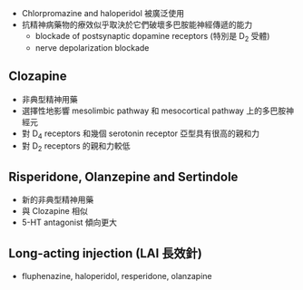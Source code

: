- Chlorpromazine and haloperidol 被廣泛使用
- 抗精神病藥物的療效似乎取決於它們破壞多巴胺能神經傳遞的能力
	- blockade of postsynaptic dopamine receptors (特別是 D<sub>2</sub> 受體) 
	- nerve depolarization blockade
## Clozapine
- 非典型精神用藥
- 選擇性地影響 mesolimbic pathway 和 mesocortical pathway 上的多巴胺神經元
- 對 D<sub>4</sub> receptors 和幾個 serotonin receptor 亞型具有很高的親和力
- 對 D<sub>2</sub> receptors 的親和力較低
## Risperidone, Olanzepine and Sertindole
- 新的非典型精神用藥
- 與 Clozapine 相似
- 5-HT antagonist 傾向更大
## Long-acting injection (LAI 長效針)
- fluphenazine, haloperidol, resperidone, olanzapine